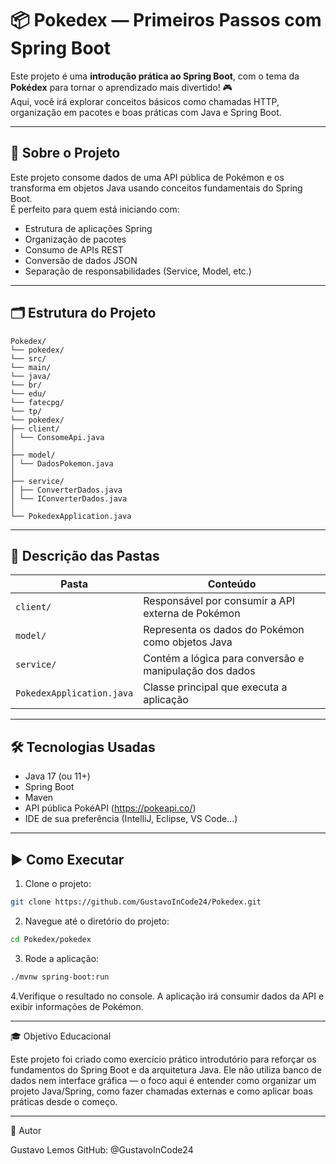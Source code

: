 # 📦 Pokedex — Primeiros Passos com Spring Boot

Este projeto é uma **introdução prática ao Spring Boot**, com o tema da **Pokédex** para tornar o aprendizado mais divertido! 🎮  
Aqui, você irá explorar conceitos básicos como chamadas HTTP, organização em pacotes e boas práticas com Java e Spring Boot.

---

## 🚀 Sobre o Projeto

Este projeto consome dados de uma API pública de Pokémon e os transforma em objetos Java usando conceitos fundamentais do Spring Boot.  
É perfeito para quem está iniciando com:

- Estrutura de aplicações Spring
- Organização de pacotes
- Consumo de APIs REST
- Conversão de dados JSON
- Separação de responsabilidades (Service, Model, etc.)

---

## 🗂️ Estrutura do Projeto

```
Pokedex/
└── pokedex/
└── src/
└── main/
└── java/
└── br/
└── edu/
└── fatecpg/
└── tp/
└── pokedex/
├── client/
│ └── ConsomeApi.java
│
├── model/
│ └── DadosPokemon.java
│
├── service/
│ ├── ConverterDados.java
│ └── IConverterDados.java
│
└── PokedexApplication.java

```

---

## 📁 Descrição das Pastas

| Pasta        | Conteúdo                                                 |
|--------------|----------------------------------------------------------|
| `client/`    | Responsável por consumir a API externa de Pokémon        |
| `model/`     | Representa os dados do Pokémon como objetos Java         |
| `service/`   | Contém a lógica para conversão e manipulação dos dados   |
| `PokedexApplication.java` | Classe principal que executa a aplicação     |

---

## 🛠️ Tecnologias Usadas

- Java 17 (ou 11+)
- Spring Boot
- Maven
- API pública PokéAPI (https://pokeapi.co/)
- IDE de sua preferência (IntelliJ, Eclipse, VS Code...)

---

## ▶️ Como Executar

1. Clone o projeto:

```bash
git clone https://github.com/GustavoInCode24/Pokedex.git
```
2. Navegue até o diretório do projeto:
```bash
cd Pokedex/pokedex
```
3. Rode a aplicação:
```bash
./mvnw spring-boot:run
```
4.Verifique o resultado no console. A aplicação irá consumir dados da API e exibir informações de Pokémon.

---
🎓 Objetivo Educacional

Este projeto foi criado como exercício prático introdutório para reforçar os fundamentos do Spring Boot e da arquitetura Java.
Ele não utiliza banco de dados nem interface gráfica — o foco aqui é entender como organizar um projeto Java/Spring, como fazer chamadas externas e como aplicar boas práticas desde o começo.

---

👤 Autor

Gustavo Lemos
GitHub: @GustavoInCode24

   

